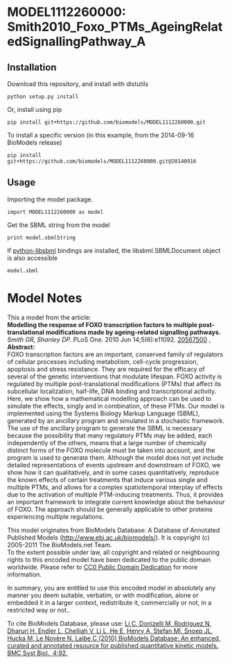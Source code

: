# MODEL1112260000: Smith2010_Foxo_PTMs_AgeingRelatedSignallingPathway_A

## Installation

Download this repository, and install with distutils

`python setup.py install`

Or, install using pip

`pip install git+https://github.com/biomodels/MODEL1112260000.git`

To install a specific version (in this example, from the 2014-09-16 BioModels release)

`pip install git+https://github.com/biomodels/MODEL1112260000.git@20140916`

## Usage

Importing the model package.

`import MODEL1112260000 as model`

Get the SBML string from the model

`print model.sbmlString`

If [python-libsbml](https://pypi.python.org/pypi/python-libsbml) bindings are
installed, the libsbml.SBMLDocument object is also accessible

`model.sbml`


# Model Notes


This a model from the article:  
**Modelling the response of FOXO transcription factors to multiple post-translational modifications made by ageing-related signalling pathways.**   
_Smith GR, Shanley DP._ PLoS One. 2010 Jun 14;5(6):e11092.
[20567500](http://www.ncbi.nlm.nih.gov/pubmed/20567500) ,  
**Abstract:**   
FOXO transcription factors are an important, conserved family of regulators of
cellular processes including metabolism, cell-cycle progression, apoptosis and
stress resistance. They are required for the efficacy of several of the
genetic interventions that modulate lifespan. FOXO activity is regulated by
multiple post-translational modifications (PTMs) that affect its subcellular
localization, half-life, DNA binding and transcriptional activity. Here, we
show how a mathematical modelling approach can be used to simulate the
effects, singly and in combination, of these PTMs. Our model is implemented
using the Systems Biology Markup Language (SBML), generated by an ancillary
program and simulated in a stochastic framework. The use of the ancillary
program to generate the SBML is necessary because the possibility that many
regulatory PTMs may be added, each independently of the others, means that a
large number of chemically distinct forms of the FOXO molecule must be taken
into account, and the program is used to generate them. Although the model
does not yet include detailed representations of events upstream and
downstream of FOXO, we show how it can qualitatively, and in some cases
quantitatively, reproduce the known effects of certain treatments that induce
various single and multiple PTMs, and allows for a complex spatiotemporal
interplay of effects due to the activation of multiple PTM-inducing
treatments. Thus, it provides an important framework to integrate current
knowledge about the behaviour of FOXO. The approach should be generally
applicable to other proteins experiencing multiple regulations.

This model originates from BioModels Database: A Database of Annotated
Published Models (http://www.ebi.ac.uk/biomodels/). It is copyright (c)
2005-2011 The BioModels.net Team.  
To the extent possible under law, all copyright and related or neighbouring
rights to this encoded model have been dedicated to the public domain
worldwide. Please refer to [CC0 Public Domain
Dedication](http://creativecommons.org/publicdomain/zero/1.0/) for more
information.

In summary, you are entitled to use this encoded model in absolutely any
manner you deem suitable, verbatim, or with modification, alone or embedded it
in a larger context, redistribute it, commercially or not, in a restricted way
or not..  
  
To cite BioModels Database, please use: [Li C, Donizelli M, Rodriguez N,
Dharuri H, Endler L, Chelliah V, Li L, He E, Henry A, Stefan MI, Snoep JL,
Hucka M, Le Novère N, Laibe C (2010) BioModels Database: An enhanced, curated
and annotated resource for published quantitative kinetic models. BMC Syst
Biol., 4:92.](http://www.ncbi.nlm.nih.gov/pubmed/20587024)


